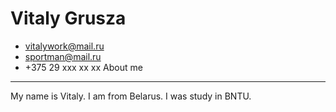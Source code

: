 # Vitaly Grusza
* vitalywork@mail.ru 
* sportman@mail.ru
* +375 29 xxx xx xx
About me
---
My name is Vitaly. I am from Belarus.
I was study in BNTU. 
